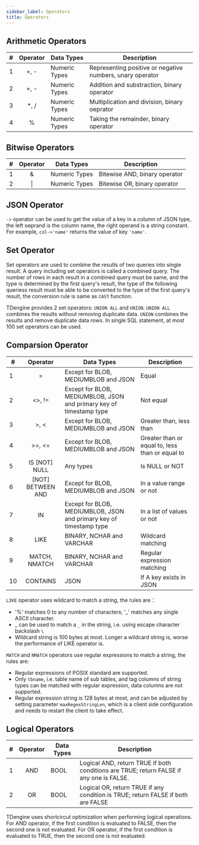 ```yaml
---
sidebar_label: Operators
title: Operators
---
```


## Arithmetic Operators

| #   | **Operator** | **Data Types** | **Description**                                           |
| --- | :----------: | -------------- | --------------------------------------------------------- |
| 1   |     +, -     | Numeric Types  | Representing positive or negative numbers, unary operator |
| 2   |     +, -     | Numeric Types  | Addition and substraction, binary operator                |
| 3   |    \*, /     | Numeric Types  | Multiplication and division, binary oeprator              |
| 4   |      %       | Numeric Types  | Taking the remainder, binary operator                     |

## Bitwise Operators

| #   | **Operator** | **Data Types** | **Description**               |
| --- | :----------: | -------------- | ----------------------------- |
| 1   |      &       | Numeric Types  | Bitewise AND, binary operator |
| 2   |      \|      | Numeric Types  | Bitewise OR, binary operator  |

## JSON Operator

`->` operator can be used to get the value of a key in a column of JSON type, the left oeprand is the column name, the right operand is a string constant. For example, `col->'name'` returns the value of key `'name'`.

## Set Operator

Set operators are used to combine the results of two queries into single result. A query including set operators is called a combined query. The number of rows in each result in a combined query must be same, and the type is determined by the first query's result, the type of the following queriess result must be able to be converted to the type of the first query's result, the conversion rule is same as `CAST` function.

TDengine provides 2 set operators: `UNION ALL` and `UNION`. `UNION ALL` combines the results without removing duplicate data. `UNION` combines the results and remove duplicate data rows. In single SQL statement, at most 100 set operators can be used.

## Comparsion Operator

| #   |   **Operator**    | **Data Types**                                                      | **Description**                                 |
| --- | :---------------: | ------------------------------------------------------------------- | ----------------------------------------------- |
| 1   |         =         | Except for BLOB, MEDIUMBLOB and JSON                                | Equal                                           |
| 2   |      <\>, !=      | Except for BLOB, MEDIUMBLOB, JSON and primary key of timestamp type | Not equal                                       |
| 3   |      \>, <       | Except for BLOB, MEDIUMBLOB and JSON                                | Greater than, less than                         |
| 4   |     \>=, <=      | Except for BLOB, MEDIUMBLOB and JSON                                | Greater than or equal to, less than or equal to |
| 5   |   IS [NOT] NULL   | Any types                                                           | Is NULL or NOT                                  |
| 6   | [NOT] BETWEEN AND | Except for BLOB, MEDIUMBLOB and JSON                                | In a value range or not                         |
| 7   |        IN         | Except for BLOB, MEDIUMBLOB, JSON and primary key of timestamp type | In a list of values or not                      |
| 8   |       LIKE        | BINARY, NCHAR and VARCHAR                                           | Wildcard matching                               |
| 9   |   MATCH, NMATCH   | BINARY, NCHAR and VARCHAR                                           | Regular expression matching                     |
| 10  |     CONTAINS      | JSON                                                                | If A key exists in JSON                         |

`LIKE` operator uses wildcard to match a string, the rules are：

- '%' matches 0 to any number of characters; '\_' matches any single ASCII character.
- \_ can be used to match a `_` in the string, i.e. using escape character backslash `\`
- Wildcard string is 100 bytes at most. Longer a wildcard string is, worse the performance of LIKE operator is.

`MATCH` and `NMATCH` operators use regular expressions to match a string, the rules are:

- Regular expressions of POSIX standard are supported.
- Only `tbname`, i.e. table name of sub tables, and tag columns of string types can be matched with regular expression, data columns are not supported.
- Regular expression string is 128 bytes at most, and can be adjusted by setting parameter `maxRegexStringLen`, which is a client side configuration and needs to restart the client to take effect.

## Logical Operators

| #   | **Operator** | **Data Types** | **Description**                                                                          |
| --- | :----------: | -------------- | ---------------------------------------------------------------------------------------- |
| 1   |     AND      | BOOL           | Logical AND, return TRUE if both conditions are TRUE; return FALSE if any one is FALSE. |
| 2   |      OR      | BOOL           | Logical OR, return TRUE if any condition is TRUE; return FALSE if both are FALSE        |

TDengine uses shortcircut optimization when performing logical operations. For AND operator, if the first condition is evaluated to FALSE, then the second one is not evaluated. For OR operator, if the first condition is evaluated to TRUE, then the second one is not evaluated.

